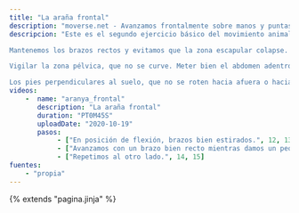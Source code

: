 ```yaml
---
title: "La araña frontal"
description: "moverse.net - Avanzamos frontalmente sobre manos y puntas de pies"
descripcion: "Este es el segundo ejercicio básico del movimiento animal.

Mantenemos los brazos rectos y evitamos que la zona escapular colapse.

Vigilar la zona pélvica, que no se curve. Meter bien el abdomen adentro y arriba. Estirar el cuello, mirar el suelo.

Los pies perpendiculares al suelo, que no se roten hacia afuera o hacia dentro."
videos: 
    -  name: "aranya_frontal"
       description: "La araña frontal"
       duration: "PT0M45S"
       uploadDate: "2020-10-19"
       pasos:
            - ["En posición de flexión, brazos bien estirados.", 12, 13]
            - ["Avanzamos con un brazo bien recto mientras damos un pequeño paso en contralateral.", 13, 14]
            - ["Repetimos al otro lado.", 14, 15]
fuentes:
    - "propia"
---
```

{% extends "pagina.jinja" %}
